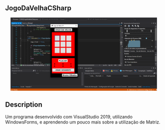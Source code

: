 ## JogoDaVelhaCSharp ##
<p align="center">
    <img width="470" src="JogoDaVelhaCSharp/obj/jogovelha.PNG">    
</p>

## Description
Um programa desenvolvido com VisualStudio 2019, utilizando WindowsForms, e aprendendo um pouco mais sobre a utilização de Matriz.
